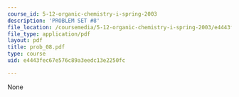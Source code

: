 ```yaml
---
course_id: 5-12-organic-chemistry-i-spring-2003
description: 'PROBLEM SET #8'
file_location: /coursemedia/5-12-organic-chemistry-i-spring-2003/e4443fec67e576c89a3eedc13e2250fc_prob_08.pdf
file_type: application/pdf
layout: pdf
title: prob_08.pdf
type: course
uid: e4443fec67e576c89a3eedc13e2250fc

---
```

None